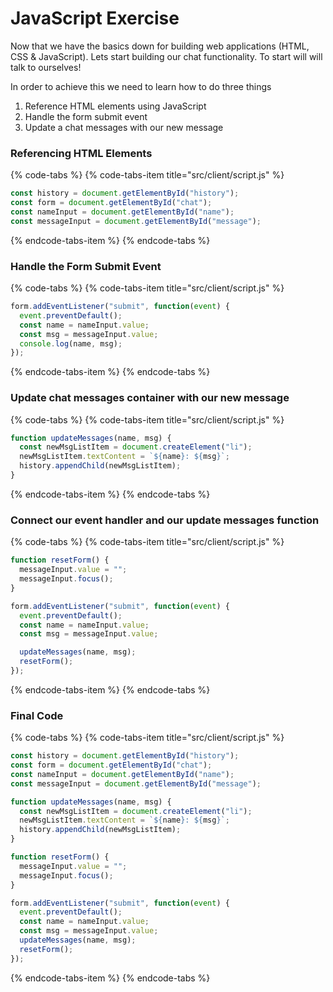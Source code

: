 # JavaScript Exercise

Now that we have the basics down for building web applications \(HTML, CSS & JavaScript\). Lets start building our chat functionality. To start will will talk to ourselves!  

In order to achieve this we need to learn how to do three things

1. Reference HTML elements using JavaScript
2. Handle the form submit event 
3. Update a chat messages with our new message

### Referencing HTML Elements

{% code-tabs %}
{% code-tabs-item title="src/client/script.js" %}
```javascript
const history = document.getElementById("history");
const form = document.getElementById("chat");
const nameInput = document.getElementById("name");
const messageInput = document.getElementById("message");
```
{% endcode-tabs-item %}
{% endcode-tabs %}

### Handle the Form Submit Event

{% code-tabs %}
{% code-tabs-item title="src/client/script.js" %}
```javascript
form.addEventListener("submit", function(event) {  
  event.preventDefault();  
  const name = nameInput.value;
  const msg = messageInput.value;
  console.log(name, msg);  
});
```
{% endcode-tabs-item %}
{% endcode-tabs %}

### Update chat messages container with our new message

{% code-tabs %}
{% code-tabs-item title="src/client/script.js" %}
```javascript
function updateMessages(name, msg) {
  const newMsgListItem = document.createElement("li");
  newMsgListItem.textContent = `${name}: ${msg}`;
  history.appendChild(newMsgListItem);
}

```
{% endcode-tabs-item %}
{% endcode-tabs %}

### Connect our event handler and our update messages function

{% code-tabs %}
{% code-tabs-item title="src/client/script.js" %}
```javascript
function resetForm() {
  messageInput.value = "";
  messageInput.focus();
}

form.addEventListener("submit", function(event) { 
  event.preventDefault();  
  const name = nameInput.value;
  const msg = messageInput.value;

  updateMessages(name, msg);  
  resetForm();
});
```
{% endcode-tabs-item %}
{% endcode-tabs %}

### Final Code

{% code-tabs %}
{% code-tabs-item title="src/client/script.js" %}
```javascript
const history = document.getElementById("history");
const form = document.getElementById("chat");
const nameInput = document.getElementById("name");
const messageInput = document.getElementById("message");

function updateMessages(name, msg) {
  const newMsgListItem = document.createElement("li");
  newMsgListItem.textContent = `${name}: ${msg}`;
  history.appendChild(newMsgListItem);
}

function resetForm() {
  messageInput.value = "";
  messageInput.focus();
}

form.addEventListener("submit", function(event) {
  event.preventDefault();
  const name = nameInput.value;
  const msg = messageInput.value;
  updateMessages(name, msg);
  resetForm();
});

```
{% endcode-tabs-item %}
{% endcode-tabs %}

